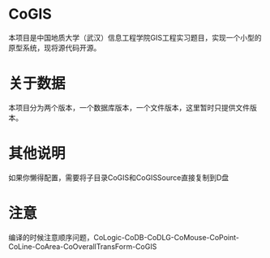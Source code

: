CoGIS
========
本项目是中国地质大学（武汉）信息工程学院GIS工程实习题目，实现一个小型的原型系统，现将源代码开源。

关于数据
========
本项目分为两个版本，一个数据库版本，一个文件版本，这里暂时只提供文件版本。

其他说明
========
如果你懒得配置，需要将子目录CoGIS和CoGISSource直接复制到D盘

注意
========
编译的时候注意顺序问题，CoLogic-CoDB-CoDLG-CoMouse-CoPoint-CoLine-CoArea-CoOverallTransForm-CoGIS
